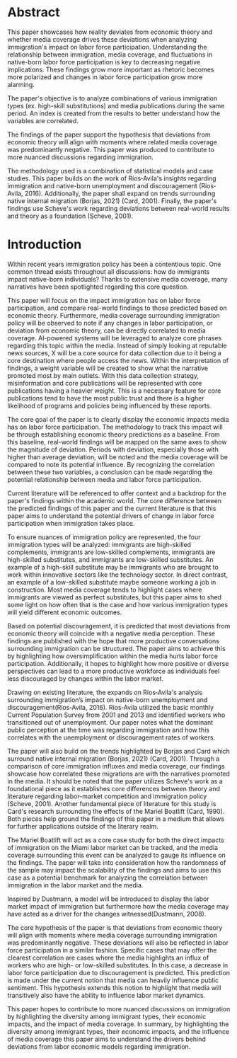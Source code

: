 # Abstract

This paper showcases how reality deviates from economic theory and whether media coverage drives these deviations when analyzing immigration's impact on labor force participation. Understanding the relationship between immigration, media coverage, and fluctuations in native-born labor force participation is key to decreasing negative implications. These findings grow more important as rhetoric becomes more polarized and changes in labor force participation grow more alarming.

The paper's objective is to analyze combinations of various immigration types (ex. high-skill substitutions) and media publications during the same period. An index is created from the results to better understand how the variables are correlated.

The findings of the paper support the hypothesis that deviations from economic theory will align with moments where related media coverage was predominantly negative. This paper was produced to contribute to more nuanced discussions regarding immigration.

The methodology used is a combination of statistical models and case studies. This paper builds on the work of Ríos‐Avila's insights regarding immigration and native-born unemployment and discouragement (Ríos‐Avila, 2016). Additionally, the paper shall expand on trends surrounding native internal migration (Borjas, 2021) (Card, 2001). Finally, the paper's findings use Scheve's work regarding deviations between real-world results and theory as a foundation (Scheve, 2001). 

# Introduction

Within recent years immigration policy has been a contentious topic. One common thread exists throughout all discussions: how do immigrants impact native-born individuals? Thanks to extensive media coverage, many narratives have been spotlighted regarding this core question.

This paper will focus on the impact immigration has on labor force participation, and compare real-world findings to those predicted based on economic theory. Furthermore, media coverage surrounding immigration policy will be observed to note if any changes in labor participation, or deviation from economic theory, can be directly correlated to media coverage. AI-powered systems will be leveraged to analyze core phrases regarding this topic within the media. Instead of simply looking at reputable news sources, X will be a core source for data collection due to it being a core destination where people access the news. Within the interpretation of findings, a weight variable will be created to show what the narrative promoted most by main outlets. With this data collection strategy, misinformation and core publications will be represented with core publications having a heavier weight. This is a necessary feature for core publications tend to have the most public trust and there is a higher likelihood of programs and policies being influenced by these reports.

The core goal of the paper is to clearly display the economic impacts media has on labor force participation. The methodology to track this impact will be through establishing economic theory predictions as a baseline. From this baseline, real-world findings will be mapped on the same axes to show the magnitude of deviation. Periods with deviation, especially those with higher than average deviation, will be noted and the media coverage will be compared to note its potential influence. By recognizing the correlation between these two variables, a conclusion can be made regarding the potential relationship between media and labor force participation. 

Current literature will be referenced to offer context and a backdrop for the paper's findings within the academic world. The core difference between the predicted findings of this paper and the current literature is that this paper aims to understand the potential drivers of change in labor force participation when immigration takes place.

To ensure nuances of immigration policy are represented, the four immigration types will be analyzed: immigrants are high-skilled complements, immigrants are low-skilled complements, immigrants are high-skilled substitutes, and immigrants are low-skilled substitutes. An example of a high-skill substitute may be immigrants who are brought to work within innovative sectors like the technology sector. In direct contrast, an example of a low-skilled substitute maybe someone working a job in construction. Most media coverage tends to highlight cases where immigrants are viewed as perfect substitutes, but this paper aims to shed some light on how often that is the case and how various immigration types will yield different economic outcomes. 

Based on potential discouragement, it is predicted that most deviations from economic theory will coincide with a negative media perception. These findings are published with the hope that more productive conversations surrounding immigration can be structured. The paper aims to achieve this by highlighting how oversimplification within the media hurts labor force participation. Additionally, it hopes to highlight how more positive or diverse perspectives can lead to a more productive workforce as individuals feel less discouraged by changes within the labor market. 

Drawing on existing literature, the expands on Ríos‐Avila's analysis surrounding immigration’s impact on native-born unemployment and discouragement(Ríos‐Avila, 2016). Ríos‐Avila utilized the basic monthly Current Population Survey from 2001 and 2013 and identified workers who transitioned out of unemployment. Our paper notes what the dominant public perception at the time was regarding immigration and how this correlates with the unemployment or discouragement rates of workers.

The paper will also build on the trends highlighted by Borjas and Card which surround native internal migration (Borjas, 2021) (Card, 2001). Through a comparison of core immigration influxes and media coverage, our findings showcase how correlated these migrations are with the narratives promoted in the media. It should be noted that the paper utilizes Scheve's work as a foundational piece as it establishes core differences between theory and literature regarding labor-market competition and immigration policy (Scheve, 2001). Another fundamental piece of literature for this study is Card's research surrounding the effects of the Mariel Boatlift (Card, 1990). Both pieces help ground the findings of this paper in a medium that allows for further applications outside of the literary realm. 

The Mariel Boatlift will act as a core case study for both the direct impacts of immigration on the Miami labor market can be tracked, and the media coverage surrounding this event can be analyzed to gauge its influence on the findings. The paper will take into consideration how the randomness of the sample may impact the scalability of the findings and aims to use this case as a potential benchmark for analyzing the correlation between immigration in the labor market and the media.

Inspired by Dustmann, a model will be introduced to display the labor market impact of immigration but furthermore how the media coverage may have acted as a driver for the changes witnessed(Dustmann, 2008). 

The core hypothesis of the paper is that deviations from economic theory will align with moments where media coverage surrounding immigration was predominantly negative. These deviations will also be reflected in labor force participation in a similar fashion. Specific cases that may offer the clearest correlation are cases where the media highlights an influx of workers who are high- or low-skilled substitutes. In this case, a decrease in labor force participation due to discouragement is predicted. This prediction is made under the current notion that media can heavily influence public sentiment. This hypothesis extends this notion to highlight that media will transitively also have the ability to influence labor market dynamics. 

This paper hopes to contribute to more nuanced discussions on immigration by highlighting the diversity among immigrant types, their economic impacts, and the impact of media coverage. In summary, by highlighting the diversity among immigrant types, their economic impacts, and the influence of media coverage this paper aims to understand the drivers behind deviations from labor economic models regarding immigration.
